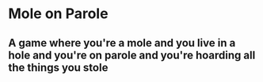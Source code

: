 # Mole on Parole
## A game where you're a mole and you live in a hole and you're on parole and you're hoarding all the things you stole 
